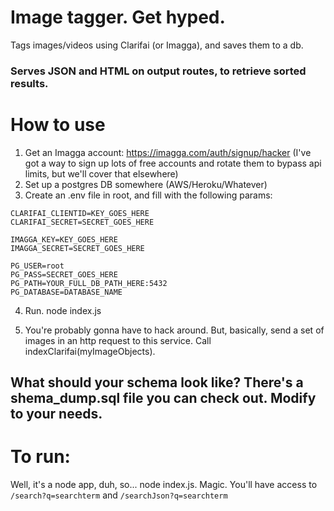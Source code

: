 # Image tagger. Get hyped.
Tags images/videos using Clarifai (or Imagga), and saves them to a db.
### Serves JSON and HTML on output routes, to retrieve sorted results.

# How to use
1. Get an Imagga account: https://imagga.com/auth/signup/hacker (I've got a way to sign up lots of free accounts and rotate them to bypass api limits, but we'll cover that elsewhere)
2. Set up a postgres DB somewhere (AWS/Heroku/Whatever)
3. Create an .env file in root, and fill with the following params:

```
CLARIFAI_CLIENTID=KEY_GOES_HERE
CLARIFAI_SECRET=SECRET_GOES_HERE

IMAGGA_KEY=KEY_GOES_HERE
IMAGGA_SECRET=SECRET_GOES_HERE

PG_USER=root
PG_PASS=SECRET_GOES_HERE
PG_PATH=YOUR_FULL_DB_PATH_HERE:5432
PG_DATABASE=DATABASE_NAME
```

4. Run. node index.js

5. You're probably gonna have to hack around. But, basically, send a set of images in an http request to this service. Call indexClarifai(myImageObjects).

## What should your schema look like? There's a shema_dump.sql file you can check out. Modify to your needs.

# To run:
Well, it's a node app, duh, so... node index.js. Magic.
You'll have access to ```/search?q=searchterm``` and ```/searchJson?q=searchterm```

